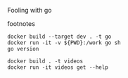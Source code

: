 Fooling with go

footnotes

```
docker build --target dev . -t go
docker run -it -v ${PWD}:/work go sh
go version
```

```
docker build . -t videos
docker run -it videos get --help
```
